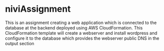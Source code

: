 # niviAssignment

This is an assignment
creating a web application which is connected to the database at the backend deployed using AWS CloudFormation.
This CloudFormation template will create a webserver and install wordpress and configure it to the database which provides the webserver public DNS in the output section 
